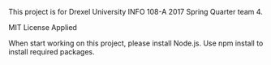 This project is for Drexel University INFO 108-A 2017 Spring Quarter team 4.

MIT License Applied

When start working on this project, please install Node.js. Use npm install to install required packages. 